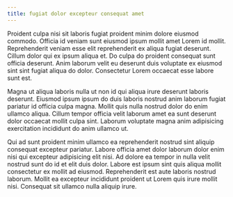 ```yaml
---
title: fugiat dolor excepteur consequat amet
---
```


Proident culpa nisi sit laboris fugiat proident minim dolore eiusmod commodo. Officia id veniam sunt eiusmod ipsum mollit amet Lorem id mollit. Reprehenderit veniam esse elit reprehenderit ex aliqua fugiat deserunt. Cillum dolor qui ex ipsum aliqua et. Do culpa do proident consequat sunt officia deserunt. Anim laborum velit eu deserunt duis voluptate ex eiusmod sint sint fugiat aliqua do dolor. Consectetur Lorem occaecat esse labore sunt est.

Magna ut aliqua laboris nulla ut non id qui aliqua irure deserunt laboris deserunt. Eiusmod ipsum ipsum do duis laboris nostrud anim laborum fugiat pariatur id officia culpa magna. Mollit quis nulla nostrud dolor do enim ullamco aliqua. Cillum tempor officia velit laborum amet ea sunt deserunt dolor occaecat mollit culpa sint. Laborum voluptate magna anim adipisicing exercitation incididunt do anim ullamco ut.

Qui ad sunt proident minim ullamco ea reprehenderit nostrud sint aliquip consequat excepteur pariatur. Labore officia amet dolor laborum dolor enim nisi qui excepteur adipisicing elit nisi. Ad dolore ea tempor in nulla velit nostrud sunt do id et elit duis dolor. Labore est ipsum sint quis aliqua mollit consectetur ex mollit ad eiusmod. Reprehenderit est aute laboris nostrud laborum. Mollit ea excepteur incididunt proident ut Lorem quis irure mollit nisi. Consequat sit ullamco nulla aliquip irure.